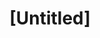 ---
pid: fs360
title: "[Untitled]"
location_transcription: 
coordinates: "[-75.150400410627, 39.955681598363]"
zipcode: 
gen_neighborhood: 
neighborhood: 
outside_phl: 
age: '6'
age_range: 6-13
instagram: 
image_file_name: fs_360.jpg
proposal_transcription: 
topic: Unknown
topic_summary: '0'
type: Other No Form
keywords_other: 
credit: Eliana
image_labels: 
twitter: 
facebook: 
permalink: "/monuments/fs360/"
layout: item-page
---